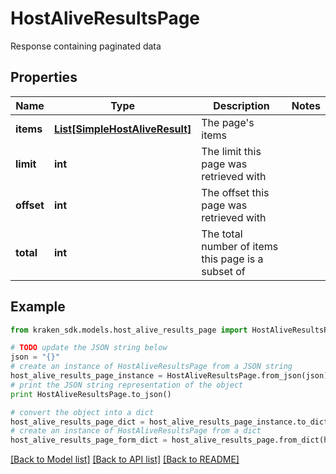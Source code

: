 # HostAliveResultsPage

Response containing paginated data

## Properties
Name | Type | Description | Notes
------------ | ------------- | ------------- | -------------
**items** | [**List[SimpleHostAliveResult]**](SimpleHostAliveResult.md) | The page&#39;s items | 
**limit** | **int** | The limit this page was retrieved with | 
**offset** | **int** | The offset this page was retrieved with | 
**total** | **int** | The total number of items this page is a subset of | 

## Example

```python
from kraken_sdk.models.host_alive_results_page import HostAliveResultsPage

# TODO update the JSON string below
json = "{}"
# create an instance of HostAliveResultsPage from a JSON string
host_alive_results_page_instance = HostAliveResultsPage.from_json(json)
# print the JSON string representation of the object
print HostAliveResultsPage.to_json()

# convert the object into a dict
host_alive_results_page_dict = host_alive_results_page_instance.to_dict()
# create an instance of HostAliveResultsPage from a dict
host_alive_results_page_form_dict = host_alive_results_page.from_dict(host_alive_results_page_dict)
```
[[Back to Model list]](../README.md#documentation-for-models) [[Back to API list]](../README.md#documentation-for-api-endpoints) [[Back to README]](../README.md)


